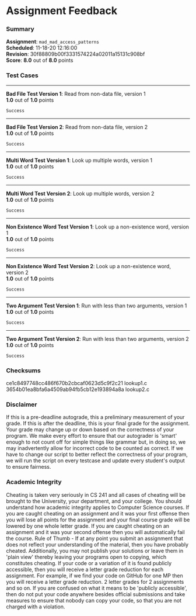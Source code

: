 # Assignment Feedback

### Summary

**Assignment**: `mad_mad_access_patterns`  
**Scheduled**: 11-18-20 12:16:00  
**Revision**: 30f88809b00f3331574224a02011a15131c908bf  
**Score**: **8.0** out of **8.0** points

### Test Cases
---

**Bad File Test Version 1**: Read from non-data file, version 1  
**1.0** out of **1.0** points
```
Success
```
---

**Bad File Test Version 2**: Read from non-data file, version 2  
**1.0** out of **1.0** points
```
Success
```
---

**Multi Word Test Version 1**: Look up multiple words, version 1  
**1.0** out of **1.0** points
```
Success
```
---

**Multi Word Test Version 2**: Look up multiple words, version 2  
**1.0** out of **1.0** points
```
Success
```
---

**Non Existence Word Test Version 1**: Look up a non-existence word, version 1  
**1.0** out of **1.0** points
```
Success
```
---

**Non Existence Word Test Version 2**: Look up a non-existence word, version 2  
**1.0** out of **1.0** points
```
Success
```
---

**Two Argument Test Version 1**: Run with less than two arguments, version 1  
**1.0** out of **1.0** points
```
Success
```
---

**Two Argument Test Version 2**: Run with less than two arguments, version 2  
**1.0** out of **1.0** points
```
Success
```
### Checksums

ce1c8497748cc486f670b2cbcaf0623d5c9f2c21 lookup1.c  
3654b01ea8bfa6a4509ab94fb5cb12e193894a8a lookup2.c


### Disclaimer
If this is a pre-deadline autograde, this a preliminary measurement of your grade.
If this is after the deadline, this is your final grade for the assignment.
Your grade may change up or down based on the correctness of your program.
We make every effort to ensure that our autograder is 'smart' enough to not count off
for simple things like grammar but, in doing so, we may inadvertently allow for
incorrect code to be counted as correct.
If we have to change our script to better reflect the correctness of your program,
we will run the script on every testcase and update every student's output to ensure fairness.



### Academic Integrity
Cheating is taken very seriously in CS 241 and all cases of cheating will be brought to the University, your department, and your college.
You should understand how academic integrity applies to Computer Science courses.
If you are caught cheating on an assignment and it was your first offense then you will lose all points for the assignment and your final course
grade will be lowered by one whole letter grade. If you are caught cheating on an assignment and it was your second offense then you will automatically fail the course.
Rule of Thumb - If at any point you submit an assignment that does not reflect your understanding of the material, then you have probably cheated.
Additionally, you may not publish your solutions or leave them in 'plain view' thereby leaving your programs open to copying, which constitutes cheating.
If your code or a variation of it is found publicly accessible, then you will receive a letter grade reduction for each assignment.
For example, if we find your code on GitHub for one MP then you will receive a letter grade reduction. 2 letter grades for 2 assignments and so on.
If you are confused on what it means to be 'publicly accessible', then do not put your code anywhere besides official submissions and take measures
to ensure that nobody can copy your code, so that you are not charged with a violation.


